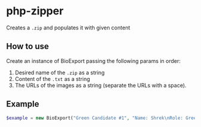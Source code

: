 # php-zipper
Creates a `.zip` and populates it with given content

## How to use
Create an instance of BioExport passing the following params in order:
1) Desired name of the `.zip` as a string
2) Content of the `.txt` as a string
3) The URLs of the images as a string (separate the URLs with a space).

## Example
```php
$example = new BioExport("Green Candidate #1", "Name: Shrek\nRole: Green Candidate", "https://images.moviepilot.com/images/c_limit,q_auto:good,w_600/m5xa5ajsxsflc2gbdy6k/shrek-credit-dreamworks-pictures.jpg http://shrekshrekshrek.weebly.com/uploads/3/1/0/9/31093949/2456051.jpg");
```
